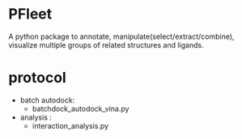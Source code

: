 # PFleet
A python package to annotate, manipulate(select/extract/combine), visualize multiple groups of related structures and ligands.

# protocol
* batch autodock: 
  * batchdock_autodock_vina.py
* analysis :
  * interaction_analysis.py